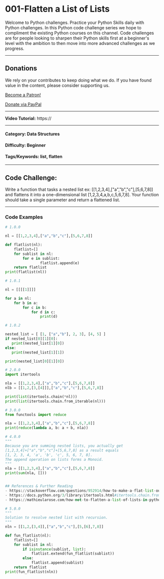 # **001-Flatten a List of Lists**

Welcome to Python challenges. Practice your Python Skills daily with Python challenges. In this Python code challenge series we hope to compliment the existing Python courses on this channel. Code challenges are for people looking to sharpen their Python skills first at a beginner's level with the ambition to then move into more advanced challenges as we progress.

---
## Donations
We rely on your contributes to keep doing what we do. If you have found value in the content, please consider supporting us.

<a href="https://www.patreon.com/bePatron?u=69834971" data-patreon-widget-type="become-patron-button">Become a Patron!</a>

<a href="https://www.paypal.com/donate?hosted_button_id=W55GVT4UPXPYE" 
target="_blank">
Donate via PayPal
</a>

---

**Video Tutorial:** https://

---
#### **Category:** Data Structures
#### **Difficulty:** Beginner
#### **Tags/Keywords:** list, flatten
---

## **Code Challenge:**
Write a function that tasks a nested list ex: [[1,2,3,4],["a","b","c"],[5,6,7,8]] and flattens it into a one-dimensional list [1,2,3,4,a,b,c,5,6,7,8]. Your function should take a single parameter and return a flattened list.

----

### Code Examples

```python
# 1.0.0

nl = [[1,2,3,4],["a","b","c"],[5,6,7,8]]

def flatlist(nl):
    flatlist=[]
    for sublist in nl:
        for e in sublist:
                flatlist.append(e)
    return flatlist
print(flatlist(nl))

# 1.0.1

nl = [[[[1]]]]

for a in nl:
    for b in a:
        for c in b:
            for d in c:
                print(d)

# 1.0.2

nested_list = [ [1, ["a","b"], 2, 3], [4, 5] ]
if nested_list[0][1][0]:
   print(nested_list[1][0])
else:
   print(nested_list[1][1])

print(nested_list[0][1][0])

```

```python
# 2.0.0
import itertools

nla = [[1,2,3,4],["a","b","c"],[5,6,7,8]]
nlb = [[1,2,[3,[4]]],["a","b","c"],[5,6,7,8]]

print(list(itertools.chain(*nl)))
print(list(itertools.chain.from_iterable(nl)))
```

```python
# 3.0.0
from functools import reduce

nla = [[1,2,3,4],["a","b","c"],[5,6,7,8]]
print(reduce(lambda a, b: a + b, nla))

```

```python
# 4.0.0
"""
Because you are summing nested lists, you actually get 
[1,2,3,4]+["a","b","c"]+[5,6,7,8] as a result equals 
[1, 2, 3, 4, 'a', 'b', 'c', 5, 6, 7, 8]. 
The append operation on lists forms a Monoid.
"""
nla = [[1,2,3,4],["a","b","c"],[5,6,7,8]]
print(sum(nla, []))


## References & Further Reading
- https://stackoverflow.com/questions/952914/how-to-make-a-flat-list-out-of-a-list-of-lists
- https://docs.python.org/3/library/itertools.html#itertools.chain.from_iterable
- https://mathieularose.com/how-not-to-flatten-a-list-of-lists-in-python
```

```python
# 5.0.0
"""
Solution to resolve nested list with recursion.
"""
nln = [[1,2,[3,4]],["a","b","c"],[5,[6],7,8]]

def fun_flatlist(nl):
    flatlist=[]
    for sublist in nl:
        if isinstance(sublist, list):
            flatlist.extend(fun_flatlist(sublist))
        else:
            flatlist.append(sublist)
    return flatlist
print(fun_flatlist(nln))
```
